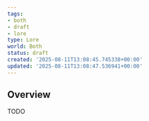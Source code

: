 ```yaml
---
tags:
- both
- draft
- lore
type: Lore
world: Both
status: draft
created: '2025-08-11T13:08:45.745338+00:00'
updated: '2025-08-11T13:08:47.536941+00:00'
---
```



## Overview

TODO
